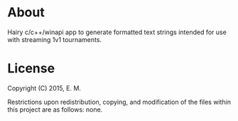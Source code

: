 About
=====
Hairy c/c++/winapi app to generate formatted text strings intended 
for use with streaming 1v1 tournaments.

License
=======
Copyright (C) 2015, E. M.

Restrictions upon redistribution, copying, and modification of the 
files within this project are as follows: none.
